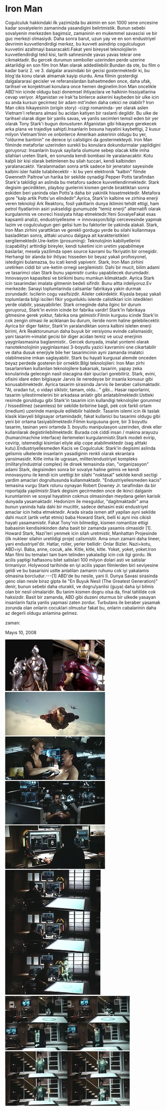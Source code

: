 # Iron Man
Cogulculuk hakkindaki ilk yazimizda bu akimin en son 1000 sene oncesine kadar sovalyelerin zamaninda yasandigini belirtmistik. Bunun sebebi sovalyenin merkezden bagimsiz, zamaninin en mukemmel savascisi ve bir guc merkezi olmasiydi. Daha sonra barut, uzun yay ve en son endustriyel devrimin kuvvetlendirdigi merkez, bu kuvveti asindirip cogulculugun kuvvetini azaltmayi basaracakti.Fakat yeni bireysel teknolojilerin kuvvetlendirdigi tekil kisi, tarih sahnesinde yavas yavas tekrar one cikmaktadir. Bu gercek durumun semboller uzerinden perde uzerine aktarildigi en son film Iron Man olarak addedilebilir.Bundan da ote, bu film o kadar bariz 2. ve 3. dalgalar arasindaki bir gecisi gostermektedir ki, bu blog'da konu olarak almamak kayip olurdu. Ama filmin gosterdigi dalgalararasi gecisler ve referanslardan bahsetmeden once, daha ufak, tarihsel ve konjektruel konulara once hemen deginelim.Iron Man oncelikle ABD'nin icinde oldugu bazi donemsel ihtiyaclara ve halkinin hissiyatlarina cevap veriyor. Afganistan ve Irak'ta binlerce askerini kaybeden bir ulke icin su anda kursun gecirmez bir adam mit'inden daha cekici ne olabilir? Iron Man cikis hikayesinin (origin story) -cizgi romaninda- yer olarak aslen Vietnam'i referans almasi bu acidan katiyen bir raslanti degildir. Bu ulke de tarihsel olarak diger bir yanlis savas, ve yanlis secimleri temsil eden bir yer olarak Tony Stark'i bugun donusturen Afganistan gibi hikayeye gerekecek arka plana ve trajediye sahipti.Insanlarin bosuna hayatini kaybettigi, 2 kusur milyon Vietnam'linin ve onbinlerce Amerikan askerinin oldugu bu yer, "oldurme bantinin" ne derece iyi calistigini da gostermekteydi. Iron Man filminde metaforlar uzerinden surekli bu konulara dokundurmalar yapildigini goruyoruz: Insanlarin buyuk sayilarla olumune sebep olacak kitle imha silahlari ureten Stark, en sonunda kendi bombasi ile yaralanacaktir. Kotu kalpli bir kisi olarak betimlenen bu silah tuccari, kendi kalbinden yaralanacaktir. Yaralanmadan sonra artik sadece bir jenerator sayesinde kalbini isler halde tutabilecektir - ki bu yeni elektronik "kalbin" filmde Gwenneth Paltrow'un harika bir sekilde oynadigi Pepper Potts tarafindan Stark'a takildigi an aslinda bu metaforu sadece kuvvetlendirmektedir. Stark degisim gecirdikten, playboy gunlerini kismen geride biraktiktan sonra eskiden beri yaninda olan Potts'a daha bir yakinlik hissetmektedir. Metafora gore  "kalp artik Potts'un elindedir".Ayrica, Stark'in kalbine ve zirhina enerji veren teknoloji Ark Reaktoru, fosil yakitlarin dunya iklimini tehdit ettigi, ham petrol fiyatlarinin asiri yukseldigi gunumuzde "temiz enerji" alternatifi olarak kurgulanmis ve cevreci hissiyata hitap etmektedir.Yeni SovalyeFakat esas kapsamli analizi, endustriyellesme -> innovasyon/bilgi cercevesinde yapmak lazim ve cogulculugun geri gelisi tum bu faktorler ile yakinda alakali. Stark, Iron Man zirhini yarattiktan ve gerekli gordugu yerde bu silahi kullanmaya basladiktan sonra, alttaki ucuncu dalgaya ait karakteristikleri sergilemektedir.Ure-ketim (prosuming): Teknolojinin kabiliyetlerini (capability) arttirdigi bireyler, kendi tuketimi icin uretim yapabilmeye baslarlar, mesela yazilimda open source kavrami bu fikriyatin bir ornegidir. Herhangi bir alanda bir ihtiyac hisseden bir beyaz yakali profosyonel, istedigini bulamazsa, bu icati kendi yapiverir. Stark, Iron Man zirhini uretirken ciddi bir ure-ketim ornegi sergilemistir. Dahi bir mucit, bilim adami ve tasarimci olan Stark bunu yapmistir cunku yapabilecek durumdadir. Innovasyon kapasitesi ve birikimi bunu mumkun kilmaktadir. Ayrica Stark icin tasarimdan imalata gitmenin bedeli sifirdir. Bunu altta irdeliyoruz.Ev merkezde: Sanayi toplumlarinda calisanlar fabrikaya yakin durmak zorundadir. Iscilerin cogu vasifsizdir. Aileler cekirdektir. Kiyasla beyaz yakali toplumlarda bilgi iscileri fikir yogunluklu islerde calistiklari icin istedikleri yerde olabilir, yasayabilirler. Stark orneginde daha ilginc bir durum goruyoruz, Stark'in evinin icinde bir fabrika vardir! Stark'in fabrikaya gitmesine gerek yoktur, fabrika ona gelmistir.Filmin kurgusu icinde Stark'in cok zengin olmasi ile aciklanan bu durum, ileride norm haline gelebilecektir. Ayrica bir diger faktor, Stark'in yaralandiktan sonra kalbini isleten enerji birimi, Ark Reaktorununun daha buyuk bir versiyonu evinde calismasidir, yani tasarim->imalat gecisi bir diger acidan temiz ve ucuz enerjinin yayginlasmasina baglanmistir.. Gercek dunyada, imalat yontemi olarak nanoteknolojinin yayginlasmasi 3-boyutlu yazici kavramini one cikartabilir ve daha dusuk enerjiyle bile her tasarimcinin ayni zamanda imalatci olabilmesine imkan saglayabilir. Stark bu hayati kurgusal alemde onceden beyaz perdede gosteren bir ornektir.Bilgi teknolojileri: Iron Man zirhi tasarlanirken kullanilan teknolojilere bakarsak, tasarim, yapay zeka konularinda gelecegin nasil olacagina dair ipuclari gorebiliriz. Stark, evini, ofisini idare eden bilgisayar Jarvis ile neredeyse bir insanla konusur gibi konusabilmektedir. Ayrica tasarim sirasinda Jarvis ile beraber calismaktadir. "Al, oradan tut, o vidayi sIkIstir, tamam, oldu.. " gibi... Hasar raporlarini, tasarim iyilestirmelerini bir arkadasa anlatir gibi anlatabilmektedir.Ustteki resimde goruldugu gibi Stark'in tasarim icin kullandigi teknolojiler gorunmez / hissedilmez (seamless) bir sekilde birbirine bagli, pek cok farkli ortam (medium) uzerinde manipule edilebilir haldedir. Tasarim islemi icin ilk taslak klasik klavyeli bilgisayar ortamindadir, fakat kullanici bu tasarimi oldugu gibi yeni bir ortama tasiyabilmektedir.Filmin kurgusuna gore, bir 3 boyutlu tasarim, tasinan yeni ortamda 3. boyutlu manipulasyon uzerinden, direk eller kullanilarak degistirilebilmektedir. Burada cok ciddi insan / makina arayuzu (human/machine interface) ilerlemeleri kurgulanmistir.Stark modeli evirip, cevirip, istemedigi kisimlari eliyle alip cope atabilmektedir (sag alttaki kutu).Endustriyellesmeden Kacis ve Cogulculuk: Stark'in degisimi aslinda gelismis ulkelerde insanlarin yasadiginin renkli olarak ekranlara yansimasidir. Kitle imha ile ugrasan, militer/endustriyel kompleks (military/industrial complex) ile dirsek temasinda olan, "organizasyon" adami Stark, degisimden sonra bir sovalye haline gelmis ve kendi innovasyonu ile kendi icin urettigi bir silahi "noktasal" sekilde kendi sectigi yardim amaclari dogrultusunda kullanmaktadir. "Endustriyellesmeden kacis" temasina vurgu Stark rolunu oynayan Robert Downey Jr. tarafindan da bir roportajda yapilmistir.Stark degisim gecirmeden once de ikinci dalganin kurumlarinin ve sosyal hayatinin cokmus olmasindan meydana gelen karisik dunyada yasamaktadir. Hedonizm ile mesguldur, "dagitmaktadir" ama bunun yaninda hala dahi bir mucittir, sadece dehasini eski endustriyel amaclar icin heba etmektedir. Arada sirada ismen atif yapilan ayni sekilde dahi mucit (artik vefat etmis) baba Howard Stark, belli ki ayni inis cikisli hayati yasamamistir. Fakat Tony'nin bilmedigi, kismen romantize ettigi babasinin kendisinkinden daha basit bir zamanda yasamis olmasidir [1]. Howard Stark, Nazi'leri yenmek icin silah uretmistir, Manhattan Projesinde (ilk nukleer silahin uretildigi proje) calismistir. Ama onun zamani daha lineer,  yani endustriyel'dir. Hatlar, roller, yerler bellidir: Onlar  Bizler. Nazi=kotu, ABD=iyi. Baba, anne, cocuk, aile. Kitle, kitle, kitle. Yoket, yoket, yoket.Iron Man filmi bu temalari tam bam telinden yakaladigi icin cok ilgi gordu. Ilk acilis yaptigi haftasonu bilet satislari 100 milyon dolari asti ve satislar tirmaniyor. Holywood tarihinde en iyi acilis yapan filmlerden biri seviyesine geldi ve bu basarisini ustte anlatilan zamanin ruhunu cok iyi yakalamis olmasina borcludur.---[1] ABD'de bu nesile, yani II. Dunya Savasi sirasinda genc olan nesle biraz gipta ile "En Buyuk Nesil (The Greatest Generation)" denir, bunun sebebi daha oturakli, ve dogru/yanlisi (guya) daha iyi bilmis olan bir nesil olmalaridir. Bu tanim kismen dogru olsa da, final tahlilde cok haksizdir. Basit bir zamanda, ABD gibi duzeni oturmus bir ulkede yasayan insanlarin fazla yanlis yapmasi zaten zordur. Turbulans ile beraber yasamak zorunda olan onlarin cocuklari olmustur fakat bu, onlarin cabalarinin daha az degerli oldugu anlamina gelmez.







zaman:

Mayıs 10, 2008










![](knights.JPG)
![](IronMan2008TeleSyncDivX-KingBen379_0001.jpg)
![](IronMan2008TeleSyncDivX-KingBen237_0001.jpg)
![](IronMan2008TeleSyncDivX-KingBen282_0001.jpg)
![](IronMan2008TeleSyncDivX-KingBen251_0001.jpg)
![](ironman_comp1.JPG)
![](ironman_comp3.JPG)
![](ironman_comp2.JPG)
